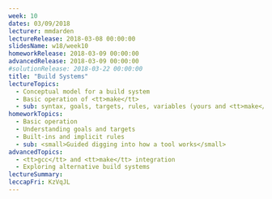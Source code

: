 ```yaml
---
week: 10
dates: 03/09/2018
lecturer: mmdarden
lectureRelease: 2018-03-08 00:00:00
slidesName: w18/week10
homeworkRelease: 2018-03-09 00:00:00
advancedRelease: 2018-03-09 00:00:00
#solutionRelease: 2018-03-22 00:00:00
title: "Build Systems"
lectureTopics:
  - Conceptual model for a build system
  - Basic operation of <tt>make</tt>
  - sub: syntax, goals, targets, rules, variables (yours and <tt>make</tt>'s)
homeworkTopics:
  - Basic operation
  - Understanding goals and targets
  - Built-ins and implicit rules
  - sub: <small>Guided digging into how a tool works</small>
advancedTopics:
  - <tt>gcc</tt> and <tt>make</tt> integration
  - Exploring alternative build systems
lectureSummary:
leccapFri: KzVqJL
---
```

